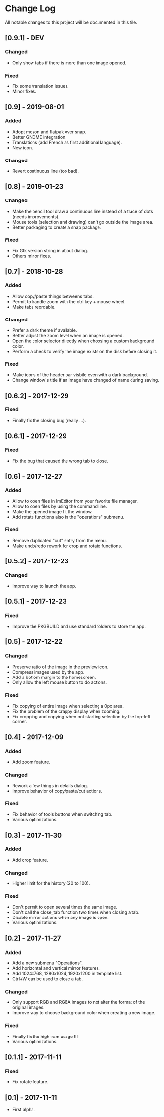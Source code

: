 # Change Log
All notable changes to this project will be documented in this file.

## [0.9.1] - DEV
### Changed
- Only show tabs if there is more than one image opened.

### Fixed
- Fix some translation issues.
- Minor fixes.

## [0.9] - 2019-08-01
### Added
- Adopt meson and flatpak over snap.
- Better GNOME integration.
- Translations (add French as first additional language).
- New icon.

### Changed
- Revert continuous line (too bad).

## [0.8] - 2019-01-23
### Changed
- Make the pencil tool draw a continuous line instead of a trace of dots (needs improvements).
- Mouse tools (selection and drawing) can't go outside the image area.
- Better packaging to create a snap package.

### Fixed
- Fix Gtk version string in about dialog.
- Others minor fixes.

## [0.7] - 2018-10-28
### Added
- Allow copy/paste things betweens tabs.
- Permit to handle zoom with the ctrl key + mouse wheel.
- Make tabs reordable.

### Changed
- Prefer a dark theme if available.
- Better adjust the zoom level when an image is opened.
- Open the color selector directly when choosing a custom background color.
- Perform a check to verify the image exists on the disk before closing it.

### Fixed
- Make icons of the header bar visbile even with a dark background.
- Change window's title if an image have changed of name during saving.

## [0.6.2] - 2017-12-29
### Fixed
- Finally fix the closing bug (really ...).

## [0.6.1] - 2017-12-29
### Fixed
- Fix the bug that caused the wrong tab to close.

## [0.6] - 2017-12-27
### Added
- Allow to open files in ImEditor from your favorite file manager.
- Allow to open files by using the command line.
- Make the opened image fit the window.
- Add rotate functions also in the "operations" submenu.

### Fixed
- Remove duplicated "cut" entry from the menu.
- Make undo/redo rework for crop and rotate functions.

## [0.5.2] - 2017-12-23
### Changed
- Improve way to launch the app.

## [0.5.1] - 2017-12-23
### Fixed
- Improve the PKGBUILD and use standard folders to store the app.

## [0.5] - 2017-12-22
### Changed
- Preserve ratio of the image in the preview icon.
- Compress images used by the app.
- Add a bottom margin to the homescreen.
- Only allow the left mouse button to do actions.

### Fixed
- Fix copying of entire image when selecting a 0px area.
- Fix the problem of the crappy display when zooming.
- Fix cropping and copying when not starting selection by the top-left corner.

## [0.4] - 2017-12-09
### Added
- Add zoom feature.

### Changed
- Rework a few things in details dialog.
- Improve behavior of copy/paste/cut actions.

### Fixed
- Fix behavior of tools buttons when switching tab.
- Various optimizations.

## [0.3] - 2017-11-30
### Added
- Add crop feature.

### Changed
- Higher limit for the history (20 to 100).

### Fixed
- Don't permit to open several times the same image.
- Don't call the close_tab function two times when closing a tab.
- Disable mirror actions when any image is open.
- Various optimizations.

## [0.2] - 2017-11-27
### Added
- Add a new submenu "Operations".
- Add horizontal and vertical mirror features.
- Add 1024x768, 1280x1024, 1920x1200 in template list.
- Ctrl+W can be used to close a tab.

### Changed
- Only support RGB and RGBA images to not alter the format of the original images.
- Improve way to choose background color when creating a new image.

### Fixed
- Finally fix the high-ram usage !!!
- Various optimizations.

## [0.1.1] - 2017-11-11
### Fixed
- Fix rotate feature.

## [0.1] - 2017-11-11
- First alpha.
